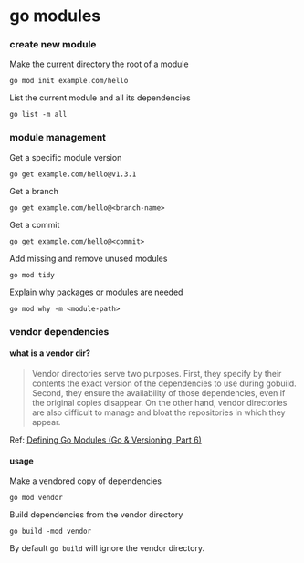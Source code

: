 # go modules

### create new module

Make the current directory the root of a module
```
go mod init example.com/hello
```

List the current module and all its dependencies
```
go list -m all
```

### module management

Get a specific module version
```
go get example.com/hello@v1.3.1
```

Get a branch
```
go get example.com/hello@<branch-name>
```

Get a commit
```
go get example.com/hello@<commit>
```

Add missing and remove unused modules
```
go mod tidy
```

Explain why packages or modules are needed
```
go mod why -m <module-path>
```

### vendor dependencies

#### what is a vendor dir?
> Vendor directories serve two purposes. First, they specify by their contents the exact version of the dependencies to use during gobuild. Second, they ensure the availability of those dependencies, even if the original copies disappear. On the other hand, vendor directories are also difficult to manage and bloat the repositories in which they appear.

Ref: [Defining Go Modules (Go & Versioning, Part 6)](https://research.swtch.com/vgo-module)

#### usage

Make a vendored copy of dependencies
```
go mod vendor
```

Build dependencies from the vendor directory
```
go build -mod vendor
```

By default `go build` will ignore the vendor directory.
